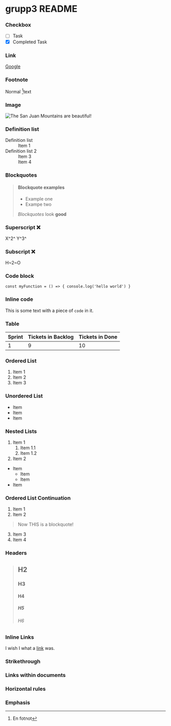 # grupp3 README

### Checkbox

- [ ] Task
- [x] Completed Task

### Link

[Google](http://google.com)

### Footnote

Normal [^1]text
[^1]: En fotnot

### Image

![The San Juan Mountains are beautiful!](https://mdg.imgix.net/assets/images/san-juan-mountains.jpg?auto=format&fit=clip&q=40&w=1080 "San Juan Mountains")


### Definition list

<dl>
  <dt>Definition list</dt>
  <dd>Item 1</dd>
  <dt>Definition list 2</dt>
  <dd>Item 3 </dd>
  <dd>Item 4</dd>
</dl>


### Blockquotes

> #### Blockquote examples
>
> - Example one
> - Exampe two
>
> *Blockquotes* look **good**

### Superscript :x:

X^2^ Y^3^

### Subscript :x:

H~2~O

### Code block

`
    const myFunction = () => {
        console.log('hello world')
    }
`

### Inline code

This is some text with a piece of `code` in it.

### Table

| Sprint | Tickets in Backlog | Tickets in Done |
| ------ | ---------------- | --------------- |
| 1      | 9                | 10              |

### Ordered List

1. Item 1
2. Item 2
3. Item 3

### Unordered List

- Item
- Item
- Item

### Nested Lists

1. Item 1
    1. Item 1.1
    2. Item 1.2
2. Item 2

- Item
    - Item
    - Item
- Item

### Ordered List Continuation

1. Item 1
2. Item 2
> Now THIS is a blockquote!
3. Item 3
4. Item 4

### Headers

> ## H2
> ### H3
> #### H4
> ##### H5
> ###### H6

### Inline Links

I wish I what a [link](https://www.google.com) was.

### Strikethrough

### Links within documents

### Horizontal rules

### Emphasis
